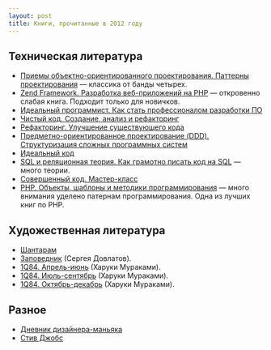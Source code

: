```yaml
---
layout: post
title: Книги, прочитанные в 2012 году
---
```


## Техническая литература
* [Приемы объектно-ориентированного проектирования. Паттерны проектирования](http://readrate.com/rus/books/627472 ) — классика от банды четырех.
* [Zend Framework. Разработка веб-приложений на PHP](http://readrate.com/rus/books/616758) — откровенно слабая книга. Подходит только для новичков.
* [Идеальный программист. Как стать профессионалом разработки ПО](http://readrate.com/rus/books/626818)
* [Чистый код. Создание, анализ и рефакторинг](http://readrate.com/rus/books/626733)
* [Рефакторинг. Улучшение существующего кода](http://readrate.com/rus/books/624893)
* [Предметно-ориентированное проектирование (DDD). Структуризация сложных программных систем](http://readrate.com/rus/books/626446) 
* [Идеальный код](http://readrate.com/rus/books/627526)
* [SQL и реляционная теория. Как грамотно писать код на SQL](http://readrate.com/rus/books/607974) — много теории.
* [Совершенный код. Мастер-класс](http://readrate.com/rus/books/626773)
* [PHP. Объекты, шаблоны и методики программирования](http://readrate.com/rus/books/616749) — много внимания уделено патернам программирования. Одна из лучших книг по PHP.


## Художественная литература

* [Шантарам](http://readrate.com/rus/books/330399)
* [Заповедник](http://readrate.com/rus/books/286790) (Сергея Довлатов).
* [1Q84. Апрель-июнь](http://readrate.com/rus/books/318323) (Харуки Мураками).
* [1Q84. Июль-сентябрь](http://readrate.com/rus/books/318324) (Харуки Мураками).
* [1Q84. Октябрь-декабрь](http://www.ozon.ru/context/detail/id/18090665/) (Харуки Мураками).

## Разное
* [Дневник дизайнера-маньяка](http://readrate.com/rus/books/281424)
* [Стив Джобс](http://readrate.com/rus/books/764)


